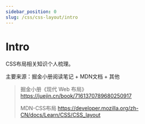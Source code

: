 ```yaml
---
sidebar_position: 0
slug: /css/css-layout/intro
---
```


# Intro

CSS布局相关知识个人梳理。

主要来源：掘金小册阅读笔记 + MDN文档 + 其他

> 掘金小册《现代 Web 布局》 https://juejin.cn/book/7161370789680250917
> 
> MDN-CSS布局 https://developer.mozilla.org/zh-CN/docs/Learn/CSS/CSS_layout
